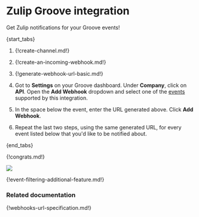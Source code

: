 # Zulip Groove integration

Get Zulip notifications for your Groove events!

{start_tabs}

1. {!create-channel.md!}

1. {!create-an-incoming-webhook.md!}

1. {!generate-webhook-url-basic.md!}

1. Got to **Settings** on your Groove dashboard. Under **Company**,
   click on **API**. Open the **Add Webhook** dropdown and select one
   of the [events](#filtering-incoming-events) supported by this
   integration.

1. In the space below the event, enter the URL generated above. Click
   **Add Webhook**.

1. Repeat the last two steps, using the same generated URL, for every
   event listed below that you'd like to be notified about.

{end_tabs}

{!congrats.md!}

![](/static/images/integrations/groove/001.png)

{!event-filtering-additional-feature.md!}

### Related documentation

{!webhooks-url-specification.md!}
